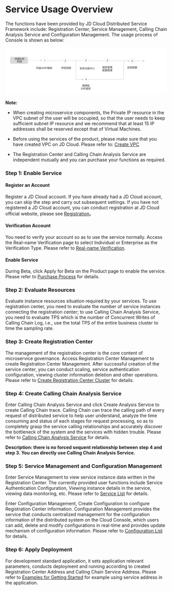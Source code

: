 # Service Usage Overview


The functions have been provided by JD Cloud Distributed Service Framework include: Registration Center, Service Management, Calling Chain Analysis Service and Configuration Management. The usage process of Console is shown as below:
 
![](../../../../image/Internet-Middleware/JD-Distributed-Service-Framework/struct-sylc.png)

**Note:**

-   When creating microservice components, the Private IP resource in the VPC subnet of the user will be occupied, so that the user needs to keep sufficient subnet IP resource and we recommend that at least 15 IP addresses shall be reserved except that of Virtual Machines.

-   Before using the services of the product, please make sure that you have created VPC on JD Cloud. Please refer to: [Create VPC](https://docs.jdcloud.com/cn/virtual-private-cloud/vpc-configuration)

-   The Registration Center and Calling Chain Analysis Service are independent mutually and you can purchase your functions as required.



###  Step 1: Enable Service
#### Register an Account
Register a JD Cloud account. If you have already had a JD Cloud account, you can skip the step and carry out subsequent settings. If you have not registered a JD Cloud account, you can conduct registration at JD Cloud official website, please see [Registration](https://accounts.jdcloud.com/p/regPage?source=jdcloud&ReturnUrl=https%3a%2f%2fuc.jdcloud.com%2fpassport%2fcomplete%3freturnUrl%3dhttps%3a%2f%2fwww.jdcloud.com)。

#### Verification Account
You need to verify your account so as to use the service normally.
Access the Real-name Verification page to select Individual or Enterprise as the Verification Type. Please refer to [Real-name Verification](https://uc.jdcloud.com/account/certify).

#### Enable Service
During Beta, click Apply for Beta on the Product page to enable the service. Please refer to [Purchase Process](../Pricing/Purchase-Process.md) for details.


### Step 2: Evaluate Resources
Evaluate instance resources situation required by your services. To use registration center, you need to evaluate the number of service instances connecting the registration center; to use Calling Chain Analysis Service, you need to evaluate TPS which is the number of Concurrent Writes of Calling Chain Log, i.e., use the total TPS of the entire business cluster to time the sampling rate.

###  Step 3: Create Registration Center
The management of the registration center is the core content of microservice governance. Access Registration Center Management to create Registration Center Management. After successful creation of the service center, you can conduct scaling, service authentication configuration, viewing cluster information deletion and other operations. Please refer to [Create Registration Center Cluster](../Operation-Guide/Cluster/Create-Cluster.md) for details.

### Step 4: Create Calling Chain Analysis Service
Enter Calling Chain Analysis Service and click Create Analysis Service to create Calling Chain trace. Calling Chain can trace the calling path of every request of distributed service to help user understand, analyze the time consuming and status of each stages for request processing, so as to completely grasp the service calling relationships and accurately discover the bottleneck of the system and the services with hidden trouble. Please refer to [Calling Chain Analysis Service](../Operation-Guide/Analysis-Service/Create-Analysis-Service.md) for details.

**Description: there is no forced sequent relationship between step 4 and step 3. You can directly use Calling Chain Analysis Service.**

### Step 5: Service Management and Configuration Management
Enter Service Management to view service instance data written in the Registration Center. The currently provided user functions include Service Authentication Configuration, Viewing instance details in the service, viewing data monitoring, etc. Please refer to [Service List](../Operation-Guide/Service-List/Service-List.md) for details.

Enter Configuration Management, Create Configuration to configure Registration Center information. Configuration Management provides the service that conducts centralized management for the configuration information of the distributed system on the Cloud Console, which users can add, delete and modify configurations in real-time and provides update mechanism of configuration information. Please refer to [Configuration List](../Operation-Guide/Config-List/Config-List.md) for details.

###  Step 6: Apply Deployment
For development standard application, it sets application relevant parameters, conducts deployment and running according to created Registration Center Address and Calling Chain Service Address.
Please refer to [Examples for Getting Started](../Getting-Started/Basic-Example.md) for example using service address in the application.


